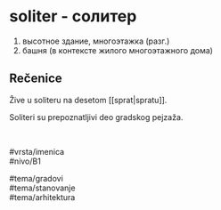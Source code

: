 # soliter - солитер

1. высотное здание, многоэтажка (разг.)  
2. башня (в контексте жилого многоэтажного дома)

## Rečenice

Žive u soliteru na desetom [[sprat|spratu]].

Soliteri su prepoznatljivi deo gradskog pejzaža.

<br>

#vrsta/imenica  
#nivo/B1  

#tema/gradovi  
#tema/stanovanje  
#tema/arhitektura  
